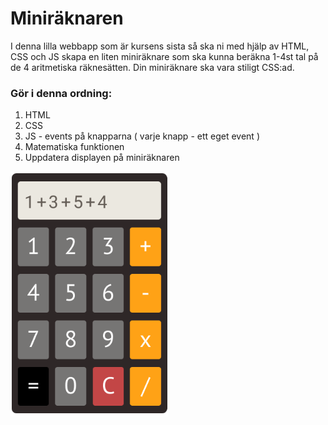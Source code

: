 # Miniräknaren

I denna lilla webbapp som är kursens sista så ska ni med hjälp av HTML, CSS och JS skapa en liten miniräknare som ska kunna beräkna 1-4st tal på de 4 aritmetiska räknesätten.
Din miniräknare ska vara stiligt CSS:ad.

### Gör i denna ordning:

1. HTML
2. CSS
3. JS - events på knapparna ( varje knapp - ett eget event )
4. Matematiska funktionen
5. Uppdatera displayen på miniräknaren

![bild på hur miniräknaren kommer se ut](./calcimg.png)
